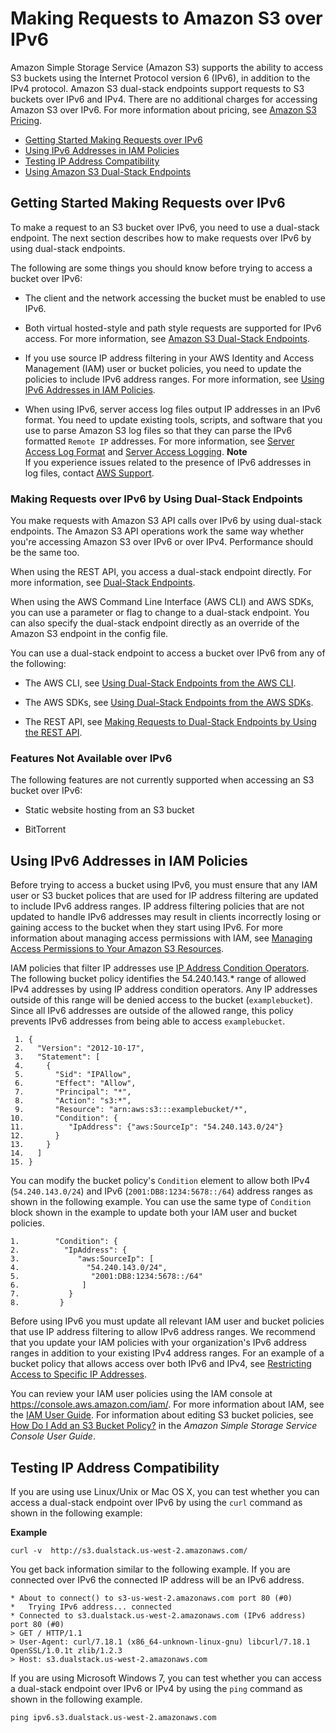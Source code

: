 # Making Requests to Amazon S3 over IPv6<a name="ipv6-access"></a>

Amazon Simple Storage Service \(Amazon S3\) supports the ability to access S3 buckets using the Internet Protocol version 6 \(IPv6\), in addition to the IPv4 protocol\. Amazon S3 dual\-stack endpoints support requests to S3 buckets over IPv6 and IPv4\. There are no additional charges for accessing Amazon S3 over IPv6\. For more information about pricing, see [Amazon S3 Pricing](https://aws.amazon.com/s3/pricing/)\.


+ [Getting Started Making Requests over IPv6](#ipv6-access-getting-started)
+ [Using IPv6 Addresses in IAM Policies](#ipv6-access-iam)
+ [Testing IP Address Compatibility](#ipv6-access-test-compatabilty)
+ [Using Amazon S3 Dual\-Stack Endpoints](dual-stack-endpoints.md)

## Getting Started Making Requests over IPv6<a name="ipv6-access-getting-started"></a>

To make a request to an S3 bucket over IPv6, you need to use a dual\-stack endpoint\. The next section describes how to make requests over IPv6 by using dual\-stack endpoints\. 

The following are some things you should know before trying to access a bucket over IPv6: 

+ The client and the network accessing the bucket must be enabled to use IPv6\. 

+ Both virtual hosted\-style and path style requests are supported for IPv6 access\. For more information, see [Amazon S3 Dual\-Stack Endpoints](dual-stack-endpoints.md#dual-stack-endpoints-description)\.

+ If you use source IP address filtering in your AWS Identity and Access Management \(IAM\) user or bucket policies, you need to update the policies to include IPv6 address ranges\. For more information, see [Using IPv6 Addresses in IAM Policies](#ipv6-access-iam)\.

+ When using IPv6, server access log files output IP addresses in an IPv6 format\. You need to update existing tools, scripts, and software that you use to parse Amazon S3 log files so that they can parse the IPv6 formatted `Remote IP` addresses\. For more information, see [Server Access Log Format](LogFormat.md) and [Server Access Logging](ServerLogs.md)\. 
**Note**  
If you experience issues related to the presence of IPv6 addresses in log files, contact [AWS Support](https://aws.amazon.com/premiumsupport/)\.

### Making Requests over IPv6 by Using Dual\-Stack Endpoints<a name="ipv6-access-api"></a>

You make requests with Amazon S3 API calls over IPv6 by using dual\-stack endpoints\. The Amazon S3 API operations work the same way whether you're accessing Amazon S3 over IPv6 or over IPv4\. Performance should be the same too\.

When using the REST API, you access a dual\-stack endpoint directly\. For more information, see [Dual\-Stack Endpoints](dual-stack-endpoints.md#dual-stack-endpoints-description)\.

When using the AWS Command Line Interface \(AWS CLI\) and AWS SDKs, you can use a parameter or flag to change to a dual\-stack endpoint\. You can also specify the dual\-stack endpoint directly as an override of the Amazon S3 endpoint in the config file\.

You can use a dual\-stack endpoint to access a bucket over IPv6 from any of the following:

+ The AWS CLI, see [Using Dual\-Stack Endpoints from the AWS CLI](dual-stack-endpoints.md#dual-stack-endpoints-cli)\.

+ The AWS SDKs, see [Using Dual\-Stack Endpoints from the AWS SDKs](dual-stack-endpoints.md#dual-stack-endpoints-sdks)\.

+ The REST API, see [Making Requests to Dual\-Stack Endpoints by Using the REST API](RESTAPI.md#rest-api-dual-stack)\.

### Features Not Available over IPv6<a name="ipv6-not-supported"></a>

The following features are not currently supported when accessing an S3 bucket over IPv6:

+ Static website hosting from an S3 bucket

+ BitTorrent

## Using IPv6 Addresses in IAM Policies<a name="ipv6-access-iam"></a>

Before trying to access a bucket using IPv6, you must ensure that any IAM user or S3 bucket polices that are used for IP address filtering are updated to include IPv6 address ranges\. IP address filtering policies that are not updated to handle IPv6 addresses may result in clients incorrectly losing or gaining access to the bucket when they start using IPv6\. For more information about managing access permissions with IAM, see [Managing Access Permissions to Your Amazon S3 Resources](s3-access-control.md)\.

IAM policies that filter IP addresses use [IP Address Condition Operators](http://docs.aws.amazon.com/IAM/latest/UserGuide/reference_policies_elements.html#Conditions_IPAddress)\. The following bucket policy identifies the 54\.240\.143\.\* range of allowed IPv4 addresses by using IP address condition operators\. Any IP addresses outside of this range will be denied access to the bucket \(`examplebucket`\)\. Since all IPv6 addresses are outside of the allowed range, this policy prevents IPv6 addresses from being able to access `examplebucket`\. 

```
 1. {
 2.   "Version": "2012-10-17",
 3.   "Statement": [
 4.     {
 5.       "Sid": "IPAllow",
 6.       "Effect": "Allow",
 7.       "Principal": "*",
 8.       "Action": "s3:*",
 9.       "Resource": "arn:aws:s3:::examplebucket/*",
10.       "Condition": {
11.          "IpAddress": {"aws:SourceIp": "54.240.143.0/24"}
12.       } 
13.     } 
14.   ]
15. }
```

You can modify the bucket policy's `Condition` element to allow both IPv4 \(`54.240.143.0/24`\) and IPv6 \(`2001:DB8:1234:5678::/64`\) address ranges as shown in the following example\. You can use the same type of `Condition` block shown in the example to update both your IAM user and bucket policies\.

```
1.        "Condition": {
2.          "IpAddress": {
3.             "aws:SourceIp": [
4.               "54.240.143.0/24",
5.                "2001:DB8:1234:5678::/64"
6.              ]
7.           }
8.         }
```

Before using IPv6 you must update all relevant IAM user and bucket policies that use IP address filtering to allow IPv6 address ranges\. We recommend that you update your IAM policies with your organization's IPv6 address ranges in addition to your existing IPv4 address ranges\. For an example of a bucket policy that allows access over both IPv6 and IPv4, see [Restricting Access to Specific IP Addresses](example-bucket-policies.md#example-bucket-policies-use-case-3)\.

You can review your IAM user policies using the IAM console at [https://console\.aws\.amazon\.com/iam/](https://console.aws.amazon.com/iam/)\. For more information about IAM, see the [IAM User Guide](http://docs.aws.amazon.com/IAM/latest/UserGuide/)\. For information about editing S3 bucket policies, see [How Do I Add an S3 Bucket Policy?](http://docs.aws.amazon.com/AmazonS3/latest/user-guide/add-bucket-policy.html) in the *Amazon Simple Storage Service Console User Guide*\. 

## Testing IP Address Compatibility<a name="ipv6-access-test-compatabilty"></a>

If you are using use Linux/Unix or Mac OS X, you can test whether you can access a dual\-stack endpoint over IPv6 by using the `curl` command as shown in the following example:

**Example**  

```
curl -v  http://s3.dualstack.us-west-2.amazonaws.com/
```
You get back information similar to the following example\. If you are connected over IPv6 the connected IP address will be an IPv6 address\.   

```
* About to connect() to s3-us-west-2.amazonaws.com port 80 (#0)
*   Trying IPv6 address... connected
* Connected to s3.dualstack.us-west-2.amazonaws.com (IPv6 address) port 80 (#0)
> GET / HTTP/1.1
> User-Agent: curl/7.18.1 (x86_64-unknown-linux-gnu) libcurl/7.18.1 OpenSSL/1.0.1t zlib/1.2.3
> Host: s3.dualstack.us-west-2.amazonaws.com
```

If you are using Microsoft Windows 7, you can test whether you can access a dual\-stack endpoint over IPv6 or IPv4 by using the `ping` command as shown in the following example\.

```
ping ipv6.s3.dualstack.us-west-2.amazonaws.com 
```
